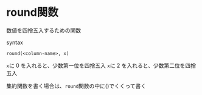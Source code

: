 # round関数

数値を四捨五入するための関数

syntax

```mysql
round(<column-name>, x)
```

`x`に 0 を入れると、少数第一位を四捨五入
`x`に 2 を入れると、少数第二位を四捨五入

集約関数を書く場合は、`round`関数の中に()でくくって書く

